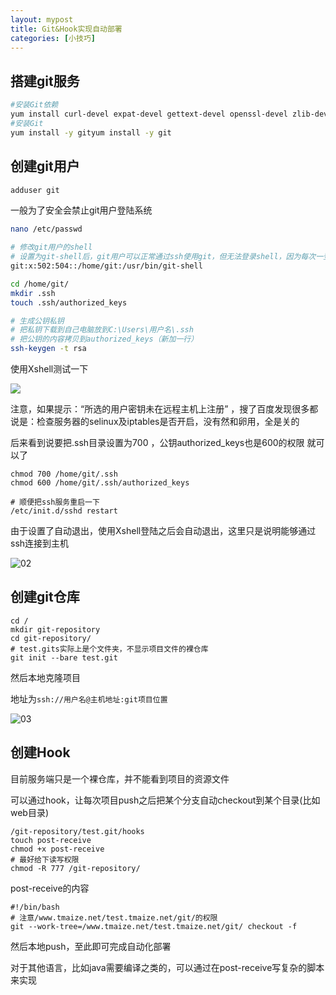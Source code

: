 ```yaml
---
layout: mypost
title: Git&Hook实现自动部署
categories: [小技巧]
---
```


## 搭建git服务

```bash
#安装Git依赖
yum install curl-devel expat-devel gettext-devel openssl-devel zlib-devel perl-devel
#安装Git
yum install -y gityum install -y git
```

## 创建git用户

```bash
adduser git
```

一般为了安全会禁止git用户登陆系统

```bash
nano /etc/passwd

# 修改git用户的shell
# 设置为git-shell后，git用户可以正常通过ssh使用git，但无法登录shell，因为每次一登录就自动退出
git:x:502:504::/home/git:/usr/bin/git-shell

cd /home/git/
mkdir .ssh
touch .ssh/authorized_keys

# 生成公钥私钥
# 把私钥下载到自己电脑放到C:\Users\用户名\.ssh
# 把公钥的内容拷贝到authorized_keys（新加一行）
ssh-keygen -t rsa
```

使用Xshell测试一下

![](01.png)


注意，如果提示：“所选的用户密钥未在远程主机上注册” ，搜了百度发现很多都说是：检查服务器的selinux及iptables是否开启，没有然和卵用，全是关的

后来看到说要把.ssh目录设置为700 ，公钥authorized_keys也是600的权限 就可以了

```
chmod 700 /home/git/.ssh 
chmod 600 /home/git/.ssh/authorized_keys 

# 顺便把ssh服务重启一下 
/etc/init.d/sshd restart
```

由于设置了自动退出，使用Xshell登陆之后会自动退出，这里只是说明能够通过ssh连接到主机

![02](02.png)


## 创建git仓库

```
cd /
mkdir git-repository
cd git-repository/
# test.gits实际上是个文件夹，不显示项目文件的裸仓库
git init --bare test.git
```

然后本地克隆项目

地址为`ssh://用户名@主机地址:git项目位置`

![03](03.png)


## 创建Hook

目前服务端只是一个裸仓库，并不能看到项目的资源文件

可以通过hook，让每次项目push之后把某个分支自动checkout到某个目录(比如web目录)

```
/git-repository/test.git/hooks
touch post-receive
chmod +x post-receive
# 最好给下读写权限
chmod -R 777 /git-repository/
```

post-receive的内容

```
#!/bin/bash
# 注意/www.tmaize.net/test.tmaize.net/git/的权限
git --work-tree=/www.tmaize.net/test.tmaize.net/git/ checkout -f
```

然后本地push，至此即可完成自动化部署

对于其他语言，比如java需要编译之类的，可以通过在post-receive写复杂的脚本来实现
